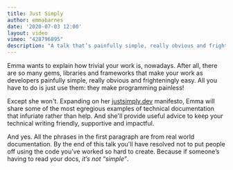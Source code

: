 ```yaml
---
title: Just Simply
author: emmabarnes
date: '2020-07-03 12:00'
layout: video
vimeo: "428796895"
description: "A talk that’s painfully simple, really obvious and frighteningly easy"
---
```


Emma wants to explain how trivial your work is, nowadays. After all, there are so many gems, libraries and frameworks that make your work as developers painfully simple, really obvious and frighteningly easy. All you have to do is just use them: they make programming painless!

Except she won't. Expanding on her [justsimply.dev](https://justsimply.dev) manifesto, Emma will share some of the most egregious examples of technical documentation that infuriate rather than help. And she'll provide useful advice to keep your technical writing friendly, supportive and impactful.

And yes. All the phrases in the first paragraph are from real world documentation. By the end of this talk you'll have resolved not to put people off using the code you’ve worked so hard to create. Because if someone’s having to read your docs, _it’s not “simple”_.
